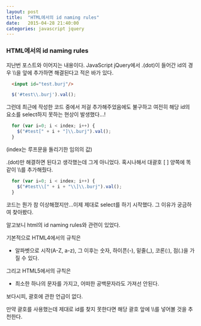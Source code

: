 ```yaml
---
layout: post
title:  "HTML에서의 id naming rules"
date:   2015-04-28 21:40:00
categories: javascript jquery
---
```



### HTML에서의 id naming rules
  
지난번 포스트와 이어지는 내용이다.
JavaScript jQuery에서 .(dot)이 들어간 id의 경우 \\\을 앞에 추가하면 해결된다고 적은 바가 있다.

```html
  <input id="test.burj"/>
```
```javascript
  $('#test\\.burj').val();
```

그런데 최근에 작성한 코드 중에서 저걸 추가해주었음에도 불구하고
여전히 해당 id의 요소를 select하지 못하는 현상이 발생했다…!

```javascript
  for (var i=0; i < index; i++) {
    $("#test[" + i + "]\\.burj").val();
  }
```
(index는 루프문을 돌리기한 임의의 값)

.(dot)만 해결하면 된다고 생각했는데 그게 아니었다.
혹시나해서 대괄호 [ ] 양쪽에 똑같이 \\\를 추가해줬다.

```javascript
  for (var i=0; i < index; i++) {
    $("#test\\[" + i + "\\]\\.burj").val();
  }
```

코드는 뭔가 참 이상해졌지만...이제 제대로 select를 하기 시작했다.
그 이유가 궁금하여 찾아봤다.

알고보니 html의 id naming rules와 관련이 있었다.

기본적으로 HTML4에서의 규칙은

- 알파벳으로 시작(A-Z, a-z), 그 이후는 숫자, 하이픈(-), 밑줄(_), 코론(:), 점(.)을 가질 수 있다.

그리고 HTML5에서의 규칙은
- 최소한 하나의 문자를 가지고, 어떠한 공백문자라도 가져선 안된다.

보다시피, 괄호에 관한 언급이 없다.

만약 괄호를 사용했는데 제대로 id를 찾지 못한다면
해당 괄호 앞에 \\\를 넣어볼 것을 추천한다.
